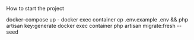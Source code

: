 How to start the project

docker-compose up -
docker exec container cp .env.example .env && php artisan key:generate
docker exec container php artisan migrate:fresh --seed
